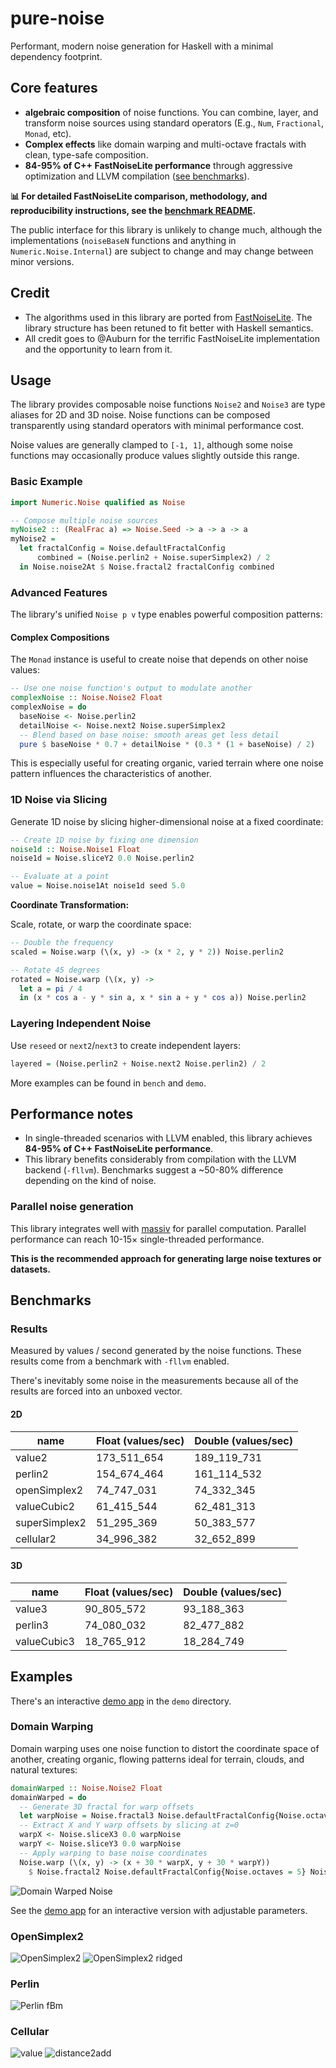 # pure-noise

Performant, modern noise generation for Haskell with a minimal dependency footprint.

## Core features

- **algebraic composition** of noise functions. You can combine,
  layer, and transform noise sources using standard operators (E.g., `Num`,
  `Fractional`, `Monad`, etc).
- **Complex effects** like domain warping and multi-octave fractals with clean,
  type-safe composition.
- **84-95% of C++ FastNoiseLite performance** through aggressive optimization and
  LLVM compilation ([see benchmarks](bench/README.md)).

**📊 For detailed FastNoiseLite comparison, methodology, and reproducibility instructions,
see the [benchmark README](bench/README.md).**

The public interface for this library is unlikely to change much, although the
implementations (`noiseBaseN` functions and anything in `Numeric.Noise.Internal`)
are subject to change and may change between minor versions.

## Credit

- The algorithms used in this library are ported from
  [FastNoiseLite](https://github.com/Auburn/FastNoiseLite). The library structure
  has been retuned to fit better with Haskell semantics.
- All credit goes to @Auburn for the terrific FastNoiseLite implementation and
  the opportunity to learn from it.

## Usage

The library provides composable noise functions `Noise2` and `Noise3` are type
aliases for 2D and 3D noise. Noise functions can be composed transparently using
standard operators with minimal performance cost.

Noise values are generally clamped to `[-1, 1]`, although some noise functions
may occasionally produce values slightly outside this range.

### Basic Example

```haskell
import Numeric.Noise qualified as Noise

-- Compose multiple noise sources
myNoise2 :: (RealFrac a) => Noise.Seed -> a -> a -> a
myNoise2 =
  let fractalConfig = Noise.defaultFractalConfig
      combined = (Noise.perlin2 + Noise.superSimplex2) / 2
  in Noise.noise2At $ Noise.fractal2 fractalConfig combined
```

### Advanced Features

The library's unified `Noise p v` type enables powerful composition patterns:

#### Complex Compositions

The `Monad` instance is useful to create noise that depends on other noise values:

```haskell
-- Use one noise function's output to modulate another
complexNoise :: Noise.Noise2 Float
complexNoise = do
  baseNoise <- Noise.perlin2
  detailNoise <- Noise.next2 Noise.superSimplex2
  -- Blend based on base noise: smooth areas get less detail
  pure $ baseNoise * 0.7 + detailNoise * (0.3 * (1 + baseNoise) / 2)
```

This is especially useful for creating organic, varied terrain where one noise pattern
influences the characteristics of another.

### 1D Noise via Slicing

Generate 1D noise by slicing higher-dimensional noise at a fixed coordinate:

```haskell
-- Create 1D noise by fixing one dimension
noise1d :: Noise.Noise1 Float
noise1d = Noise.sliceY2 0.0 Noise.perlin2

-- Evaluate at a point
value = Noise.noise1At noise1d seed 5.0
```

**Coordinate Transformation:**

Scale, rotate, or warp the coordinate space:

```haskell
-- Double the frequency
scaled = Noise.warp (\(x, y) -> (x * 2, y * 2)) Noise.perlin2

-- Rotate 45 degrees
rotated = Noise.warp (\(x, y) ->
  let a = pi / 4
  in (x * cos a - y * sin a, x * sin a + y * cos a)) Noise.perlin2
```

### Layering Independent Noise

Use `reseed` or `next2`/`next3` to create independent layers:

```haskell
layered = (Noise.perlin2 + Noise.next2 Noise.perlin2) / 2
```

More examples can be found in `bench` and `demo`.

## Performance notes

- In single-threaded scenarios with LLVM enabled, this library achieves **84-95%
  of C++ FastNoiseLite performance**.
- This library benefits considerably from compilation with the LLVM backend
  (`-fllvm`). Benchmarks suggest a ~50-80% difference depending on the kind of noise.

### Parallel noise generation

This library integrates well with [massiv](https://hackage.haskell.org/package/massiv)
for parallel computation. Parallel performance can reach 10-15× single-threaded
performance.

**This is the recommended approach for generating large noise textures or datasets.**

## Benchmarks

### Results

Measured by values / second generated by the noise functions. These results come
from a benchmark with `-fllvm` enabled.

There's inevitably some noise in the measurements because all of the results are
forced into an unboxed vector.

#### 2D

| name          | Float (values/sec) | Double (values/sec) |
| ------------- | ------------------ | ------------------- |
| value2        | 173_511_654        | 189_119_731         |
| perlin2       | 154_674_464        | 161_114_532         |
| openSimplex2  | 74_747_031         | 74_332_345          |
| valueCubic2   | 61_415_544         | 62_481_313          |
| superSimplex2 | 51_295_369         | 50_383_577          |
| cellular2     | 34_996_382         | 32_652_899          |

#### 3D

| name        | Float (values/sec) | Double (values/sec) |
| ----------- | ------------------ | ------------------- |
| value3      | 90_805_572         | 93_188_363          |
| perlin3     | 74_080_032         | 82_477_882          |
| valueCubic3 | 18_765_912         | 18_284_749          |

## Examples

There's an interactive [demo app](https://github.com/jtnuttall/pure-noise/tree/main/demo) in the `demo` directory.

### Domain Warping

Domain warping uses one noise function to distort the coordinate space of another, creating
organic, flowing patterns ideal for terrain, clouds, and natural textures:

```haskell
domainWarped :: Noise.Noise2 Float
domainWarped = do
  -- Generate 3D fractal for warp offsets
  let warpNoise = Noise.fractal3 Noise.defaultFractalConfig{Noise.octaves = 5} Noise.perlin3
  -- Extract X and Y warp offsets by slicing at z=0
  warpX <- Noise.sliceX3 0.0 warpNoise
  warpY <- Noise.sliceY3 0.0 warpNoise
  -- Apply warping to base noise coordinates
  Noise.warp (\(x, y) -> (x + 30 * warpX, y + 30 * warpY))
    $ Noise.fractal2 Noise.defaultFractalConfig{Noise.octaves = 5} Noise.openSimplex2
```

![Domain Warped Noise](https://raw.githubusercontent.com/jtnuttall/pure-noise/main/demo/images/domain-warp.png)

See the [demo app](demo/) for an interactive version with adjustable parameters.

### OpenSimplex2

![OpenSimplex2](https://raw.githubusercontent.com/jtnuttall/pure-noise/main/demo/images/opensimplex.png)
![OpenSimplex2 ridged](https://raw.githubusercontent.com/jtnuttall/pure-noise/main/demo/images/opensimplex-ridged.png)

### Perlin

![Perlin fBm](https://raw.githubusercontent.com/jtnuttall/pure-noise/main/demo/images/perlin-fbm.png)

### Cellular

![value](https://raw.githubusercontent.com/jtnuttall/pure-noise/main/demo/images/cell-value.png)
![distance2add](https://raw.githubusercontent.com/jtnuttall/pure-noise/main/demo/images/cell-d2.png)
